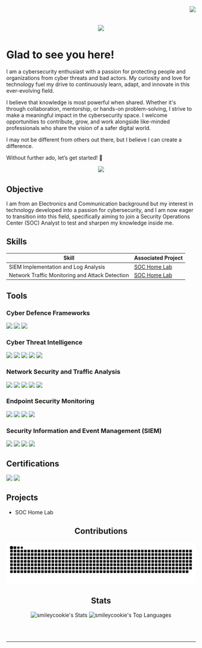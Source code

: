 <img align="right" src="https://visitor-badge.laobi.icu/badge?page_id=smileycookie.smileycookie" />
<h1 align="center">
    <img src="https://readme-typing-svg.herokuapp.com/?font=MRighteous&size=35&center=true&vCenter=true&width=500&height=70&duration=4000&lines=Hi+There!+👋;+I'm+Ripunjay+Singh!;" />
</h1>

# Glad to see you here!  
I am a cybersecurity enthusiast with a passion for protecting people and organizations from cyber threats and bad actors. My curiosity and love for technology fuel my drive to continuously learn, adapt, and innovate in this ever-evolving field.

I believe that knowledge is most powerful when shared. Whether it's through collaboration, mentorship, or hands-on problem-solving, I strive to make a meaningful impact in the cybersecurity space. I welcome opportunities to contribute, grow, and work alongside like-minded professionals who share the vision of a safer digital world.

I may not  be different from others out there, but I believe I can create a difference.

Without further ado, let’s get started! 🚀


<div align="center"> 
<!--   <a href="mailto:"> -->
<!--     <img src="https://img.shields.io/badge/Gmail-333333?style=for-the-badge&logo=gmail&logoColor=red" /> -->
  </a>
  <a href="https://www.linkedin.com/in/curicodemoore/" target="_blank">
    <img src="https://img.shields.io/badge/LinkedIn-0077B5?style=for-the-badge&logo=linkedin&logoColor=white" target="_blank" />
  </a>
</div>

## Objective

I am from an Electronics and Communication background but my interest in technology developed into a passion for cybersecurity, and I am now eager to transition into this field, specifically aiming to join a Security Operations Center (SOC) Analyst to test and sharpen my knowledge inside me.


## Skills

| Skill                                         | Associated Project         |
|-----------------------------------------------|----------------------------|
| SIEM Implementation and Log Analysis          |[ SOC Home Lab](https://github.com/smileycookie/SOC_Home_Lab)|
| Network Traffic Monitoring and Attack Detection |[ SOC Home Lab](https://github.com/smileycookie/SOC_Home_Lab)|


## Tools

### Cyber Defence Frameworks
<div>
    <img src="https://img.shields.io/badge/-Cyber Kill Chain-1679A7?&style=for-the-badge&logo=Cyber Kill Chain&logoColor=white" />
    <img src="https://img.shields.io/badge/-Unified Kill Chain-EF3B2D?&style=for-the-badge&logo=Unified Kill Chain&logoColor=white" />
    <img src="https://img.shields.io/badge/-Diamond Model-777BB4?&style=for-the-badge&logo=Diamond Model&logoColor=white" />
</div>

### Cyber Threat Intelligence
<div>
    <img src="https://img.shields.io/badge/-Yara-1679A7?&style=for-the-badge&logo=Yara&logoColor=white" />
    <img src="https://img.shields.io/badge/-OpenCTI-EF3B2D?&style=for-the-badge&logo=OpenCTI&logoColor=white" />
    <img src="https://img.shields.io/badge/-MISP-777BB4?&style=for-the-badge&logo=MISP&logoColor=white" />
    <img src="https://img.shields.io/badge/-MITRE ATT&CK-b84592?&style=for-the-badge&logo=MITRE ATT&CK®&logoColor=white" />
    <img src="https://img.shields.io/badge/-Sigma-DBF227?&style=for-the-badge&logo=Sigma®&logoColor=white" />    
</div>

### Network Security and Traffic Analysis
<div>
    <img src="https://img.shields.io/badge/-Wireshark-1679A7?&style=for-the-badge&logo=Wireshark&logoColor=white" />
    <img src="https://img.shields.io/badge/-Snort-EF3B2D?&style=for-the-badge&logo=Snort&logoColor=white" />
    <img src="https://img.shields.io/badge/-Zeek-777BB4?&style=for-the-badge&logo=Zeek&logoColor=white" />
    <img src="https://img.shields.io/badge/-Brim-003666?&style=for-the-badge&logo=Brim&logoColor=white" />
    <img src="https://img.shields.io/badge/-Network Miner-8e43e7?&style=for-the-badge&logo=Network Miner&logoColor=white" />
</div>

### Endpoint Security Monitoring 
<div>
    <img src="https://img.shields.io/badge/-Sysinternals-00A4EF?&style=for-the-badge&logo=Sysinternals&logoColor=white" />
    <img src="https://img.shields.io/badge/-Sysmon-4B275F?&style=for-the-badge&logo=Sysmon&logoColor=white" />
    <img src="https://img.shields.io/badge/-Wazuh-b84592?&style=for-the-badge&logo=Wazuh&logoColor=white" />
     <img src="https://img.shields.io/badge/-Velociraptor-94d84a?&style=for-the-badge&logo=Velociraptor&logoColor=white" />
</div>

### Security Information and Event Management (SIEM)
<div>
    <img src="https://img.shields.io/badge/-Google Chronical-0078D4?&style=for-the-badge&logo=Google&logoColor=white" />
    <img src="https://img.shields.io/badge/-Splunk-000000?&style=for-the-badge&logo=Splunk&logoColor=white" />
    <img src="https://img.shields.io/badge/-ELK Stack-005571?&style=for-the-badge&logo=Elastic&logoColor=white" />
    <img src="https://img.shields.io/badge/-Wazuh-b84592?&style=for-the-badge&logo=Wazuh&logoColor=white" />
</div>

## Certifications
<div>
<img src="https://img.shields.io/badge/-Google Cybersecurity Professional-0078D4?&style=for-the-badge&logo=Google&logoColor=white" />
<img src="https://img.shields.io/badge/-Qualys VMDR-ea2a2a?&style=for-the-badge&logo=Qualys&logoColor=white" />
<!-- <img src="https://img.shields.io/badge/-A%2B-4D4D4D?&style=for-the-badge&logo=CompTIA&logoColor=white" /> -->
<!-- <img src="https://img.shields.io/badge/-CDSA-006400?&style=for-the-badge&logoColor=white" /> -->
<!-- <img src="https://img.shields.io/badge/-CCD-000080?&style=for-the-badge&logoColor=white" /> -->
</div>

## Projects
- SOC Home Lab

<div align="center">
    
## Contributions

    
![snake gif](https://github.com/smileycookie/smileycookie/blob/output/github-snake-dark.svg)

<h2 align="center"> Stats </h2>

![smileycookie's Stats](https://github-readme-stats.vercel.app/api?username=smileycookie&theme=outrun&show_icons=true&hide_border=true&count_private=true)
![smileycookie's Top Languages](https://github-readme-stats.vercel.app/api/top-langs/?username=smileycookie&theme=outrun&show_icons=true&hide_border=true&layout=compact)

<br/><br/>

<hr/>

<br/>



<br/>
